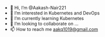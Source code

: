 - 👋 Hi, I’m @Aakash-Nair221
- 👀 I’m interested in Kubernetes and DevOps
- 🌱 I’m currently learning Kubernetes
- 💞️ I’m looking to collaborate on ...
- 📫 How to reach me aakq1019@gmail.com

<!---
Aakash-Nair221/Aakash-Nair221 is a ✨ special ✨ repository because its `README.md` (this file) appears on your GitHub profile.
You can click the Preview link to take a look at your changes.
--->
